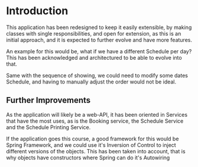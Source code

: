 # Introduction

This application has been redesigned to keep it easily extensible, by making classes with single responsibilities, and open for extension, as this is an initial approach, and it is expected to further evolve and have more features.

An example for this would be, what if we have a different Schedule per day? This has been acknowledged and architectured to be able to evolve into that.

Same with the sequence of showing, we could need to modify some dates Schedule, and having to manually adjust the order would not be ideal.

## Further Improvements

As the application will likely be a web-API, it has been oriented in Services that have the most uses, as is the Booking service, the Schedule Service and the Schedule Printing Service.

If the application goes this course, a good framework for this would be Spring Framework, and we could use it's Inversion of Control to inject different versions of the objects. This has been taken into account, that is why objects have constructors where Spring can do it's Autowiring
